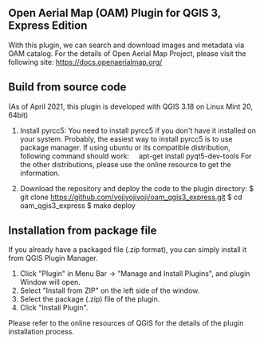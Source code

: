 ## Open Aerial Map (OAM) Plugin for QGIS 3, Express Edition

With this plugin, we can search and download images and metadata via OAM catalog. For the details of Open Aerial Map Project, please visit the following site:
https://docs.openaerialmap.org/

## Build from source code
(As of April 2021, this plugin is developed with QGIS 3.18 on Linux Mint 20, 64bit)

1. Install pyrcc5:
You need to install pyrcc5 if you don't have it installed on your system.
Probably, the easiest way to install pyrcc5 is to use package manager.
If using ubuntu or its compatible distribution, following command should work:
&nbsp;&nbsp;&nbsp;&nbsp;apt-get install pyqt5-dev-tools
For the other distributions, please use the online resource to get the information.

2. Download the repository and deploy the code to the plugin directory:
$ git clone https://github.com/yojiyojiyoji/oam_qgis3_express.git
$ cd oam_qgis3_express
$ make deploy

## Installation from package file
If you already have a packaged file (.zip format), you can simply install it from QGIS Plugin Manager.

1. Click "Plugin" in Menu Bar -> "Manage and Install Plugins", and plugin Window will open.
2. Select "Install from ZIP" on the left side of the window.
3. Select the package (.zip) file of the plugin.
4. Click "Install Plugin".

Please refer to the online resources of QGIS for the details of the plugin installation process.
